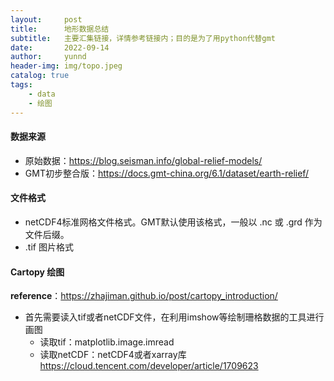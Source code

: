 ```yaml
---
layout:     post
title:      地形数据总结
subtitle:   主要汇集链接，详情参考链接内；目的是为了用python代替gmt
date:       2022-09-14
author:     yunnd
header-img: img/topo.jpeg
catalog: true
tags:
    - data
    - 绘图
---
```


#### 数据来源
- 原始数据：<https://blog.seisman.info/global-relief-models/>
- GMT初步整合版：<https://docs.gmt-china.org/6.1/dataset/earth-relief/>
#### 文件格式
- netCDF4标准网格文件格式。GMT默认使用该格式，一般以 .nc 或 .grd 作为文件后缀。
- .tif 图片格式
#### Cartopy 绘图
**reference**：<https://zhajiman.github.io/post/cartopy_introduction/>

- 首先需要读入tif或者netCDF文件，在利用imshow等绘制珊格数据的工具进行画图
  - 读取tif：matplotlib.image.imread
  - 读取netCDF：netCDF4或者xarray库<https://cloud.tencent.com/developer/article/1709623>
